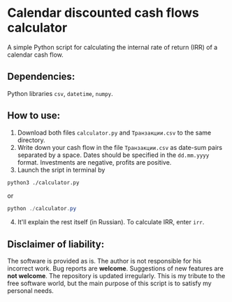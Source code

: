 # Calendar discounted cash flows calculator
A simple Python script for calculating the internal rate of return (IRR) of a calendar cash flow. 
## Dependencies:
Python libraries `csv`, `datetime`, `numpy`.
## How to use:
1. Download both files `calculator.py` and `Транзакции.csv` to the same directory.
2. Write down your cash flow in the file `Транзакции.csv` as date-sum pairs separated by a space. Dates should be specified in the `dd.mm.yyyy` format. Investments are negative, profits are positive.
3. Launch the sript in terminal by
```sh
python3 ./calculator.py
```
or
```powershell
python ./calculator.py
```
4. It'll explain the rest itself (in Russian). To calculate IRR, enter `irr`.
## Disclaimer of liability:
The software is provided as is. The author is not responsible for his incorrect work.
Bug reports are **welcome**. Suggestions of new features are **not welcome**. The repository is updated irregularly. This is my tribute to the free software world, but the main purpose of this script is to satisfy my personal needs.
